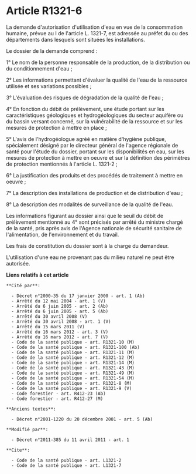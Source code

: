 # Article R1321-6

La demande d'autorisation d'utilisation d'eau en vue de la consommation humaine, prévue au I de l'article L. 1321-7, est
adressée au préfet du ou des départements dans lesquels sont situées les installations. 

Le dossier de la demande comprend : 

1° Le nom de la personne responsable de la production, de la distribution ou du conditionnement d'eau ; 

2° Les informations permettant d'évaluer la qualité de l'eau de la ressource utilisée et ses variations possibles ; 

3° L'évaluation des risques de dégradation de la qualité de l'eau ; 

4° En fonction du débit de prélèvement, une étude portant sur les caractéristiques géologiques et hydrogéologiques du secteur
aquifère ou du bassin versant concerné, sur la vulnérabilité de la ressource et sur les mesures de protection à mettre en
place ; 

5° L'avis de l'hydrogéologue agréé en matière d'hygiène publique, spécialement désigné par le directeur général de l'agence
régionale de santé pour l'étude du dossier, portant sur les disponibilités en eau, sur les mesures de protection à mettre en
oeuvre et sur la définition des périmètres de protection mentionnés à l'article L. 1321-2 ; 

6° La justification des produits et des procédés de traitement à mettre en oeuvre ; 

7° La description des installations de production et de distribution d'eau ; 

8° La description des modalités de surveillance de la qualité de l'eau. 

Les informations figurant au dossier ainsi que le seuil du débit de prélèvement mentionné au 4° sont précisés par arrêté du
ministre chargé de la santé, pris après avis de l'Agence nationale de sécurité sanitaire de l'alimentation, de
l'environnement et du travail. 

Les frais de constitution du dossier sont à la charge du demandeur. 

L'utilisation d'une eau ne provenant pas du milieu naturel ne peut être autorisée.

**Liens relatifs à cet article**

	**Cité par**:

	  - Décret n°2000-35 du 17 janvier 2000 - art. 1 (Ab)
	  - Arrêté du 12 mai 2004 - art. 1 (V)
	  - Arrêté du 6 juin 2005 - art. 2 (Ab)
	  - Arrêté du 6 juin 2005 - art. 5 (Ab)
	  - Arrêté du 30 avril 2008 (V)
	  - Arrêté du 30 avril 2008 - art. 1 (V)
	  - Arrêté du 15 mars 2011 (V)
	  - Arrêté du 16 mars 2012 - art. 3 (V)
	  - Arrêté du 16 mars 2012 - art. 7 (V)
	  - Code de la santé publique - art. R1321-10 (M)
	  - Code de la santé publique - art. R1321-100 (Ab)
	  - Code de la santé publique - art. R1321-11 (M)
	  - Code de la santé publique - art. R1321-12 (M)
	  - Code de la santé publique - art. R1321-14 (M)
	  - Code de la santé publique - art. R1321-43 (M)
	  - Code de la santé publique - art. R1321-49 (M)
	  - Code de la santé publique - art. R1321-54 (M)
	  - Code de la santé publique - art. R1321-8 (M)
	  - Code de la santé publique - art. R1321-9 (V)
	  - Code forestier - art. R412-23 (Ab)
	  - Code forestier - art. R412-27 (M)

	**Anciens textes**:

	  - Décret n°2001-1220 du 20 décembre 2001 - art. 5 (Ab)

	**Modifié par**:

	  - Décret n°2011-385 du 11 avril 2011 - art. 1

	**Cite**:

	  - Code de la santé publique - art. L1321-2
	  - Code de la santé publique - art. L1321-7
